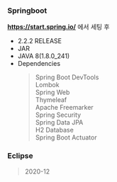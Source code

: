 ### Springboot
**https://start.spring.io/** 에서 세팅 후 
- 2.2.2 RELEASE
- JAR
- JAVA 8(1.8.0_241)
- Dependencies
  > Spring Boot DevTools<br>Lombok<br>Spring Web<br>Thymeleaf<br>Apache Freemarker<br>Spring Security<br>Spring Data JPA<br>H2 Database<br>Spring Boot Actuator
  
### Eclipse
> 2020-12

